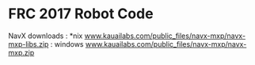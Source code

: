# FRC 2017 Robot Code

NavX downloads : \*nix www.kauailabs.com/public_files/navx-mxp/navx-mxp-libs.zip
                : windows www.kauailabs.com/public_files/navx-mxp/navx-mxp.zip
